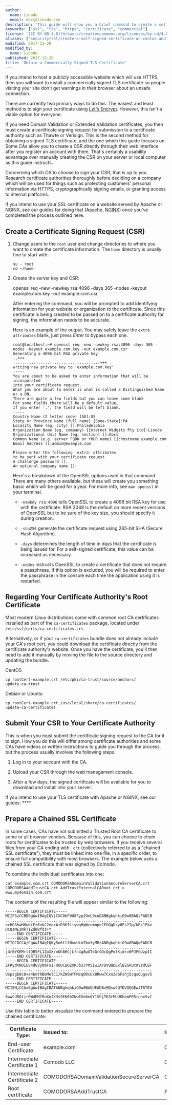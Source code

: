 ```yaml
---
author:
  name: Linode
  email: docs@linode.com
description: 'This guide will show you a brief command to create a self-signed TLS certificate with OpenSSL.'
keywords: ["ssl", "tls", "https", "certificate", "commercial"]
license: '[CC BY-ND 4.0](https://creativecommons.org/licenses/by-nd/4.0)'
aliases: ['security/ssl/create-a-self-signed-certificate-on-centos-and-fedora/','security/ssl/create-a-self-signed-certificate-on-debian-and-ubuntu/','security/ssl/obtain-a-commercially-signed-ssl-certificate-on-centos-and-fedora/','security/ssl/obtain-a-commercially-signed-ssl-certificate-on-debian-and-ubuntu/','security/ssl/obtaining-a-commercially-signed-ssl-certificate/']
modified: 2017-12-20
modified_by:
  name: Linode
published: 2017-12-20
title: 'Obtain a Commercially Signed TLS Certificate'
---
```


If you intend to host a publicly accessible website which will use HTTPS, then you will want to install a commercially signed TLS certificate so people visiting your site don't get warnings in their browser about an unsafe connection.

There are currently two primary ways to do this: The easiest and least method is to sign your certificate using [Let's Encrypt](https://letsencrypt.org/). However, this isn't a viable option for everyone.

If you need Domain Validation or Extended Validation certificates, you then must create a certificate signing request for submission to a certificate authority such as Thawte or Verisign. This is the second method for obtaining a signed TLS certificate, and the one which this guide focuses on. Some CAs allow you to create a CSR directly through their web interface after you register an account with them. That's certainly a usability advantage over manually creating the CSR on your server or local computer as this guide instructs.

Concerning which CA to choose to sign your CSR, that is up to you. Research certificate authorities thoroughly before deciding on a company which will be used for things such as protecting customers' personal information via HTTPS, cryptographically signing emails, or granting access to internal platforms.

If you intend to use your SSL certificate on a website served by Apache or NGINX, see our guides for doing that (Apache, [NGINX](/docs/web-servers/nginx/enable-tls-on-nginx-for-https-connections)) once you’ve completed the process outlined here.

## Create a Certificate Signing Request (CSR)

1.  Change users to the `root` user and change directories to where you want to create the certificate information. The `home` directory is usually fine to start with:

        su - root
        cd ~/home

2.  Create the server key and CSR:

    openssl req -new -newkey rsa:4096 -days 365 -nodes -keyout example.com.key -out example.com.csr

    After entering the command, you will be prompted to add identifying information for your website or organization to the certificate. Since this certificate is being created to be passed on to a certificate authority for signing, the information needs to be accurate.

    Here is an example of the output. You may safely leave the `extra attributes` blank, just press *Enter* to bypass each one.

        root@localhost:~# openssl req -new -newkey rsa:4096 -days 365 -nodes -keyout example.com.key -out example.com.csr
        Generating a 4096 bit RSA private key
        ..+++
        ......................................+++
        writing new private key to 'example.com.key'
        -----
        You are about to be asked to enter information that will be incorporated
        into your certificate request.
        What you are about to enter is what is called a Distinguished Name or a DN.
        There are quite a few fields but you can leave some blank
        For some fields there will be a default value,
        If you enter '.', the field will be left blank.
        -----
        Country Name (2 letter code) [AU]:US
        State or Province Name (full name) [Some-State]:PA
        Locality Name (eg, city) []:Philadelphia
        Organization Name (eg, company) [Internet Widgits Pty Ltd]:Linode
        Organizational Unit Name (eg, section) []:Docs
        Common Name (e.g. server FQDN or YOUR name) []:hostname.example.com
        Email Address []:admin@example.com

        Please enter the following 'extra' attributes
        to be sent with your certificate request
        A challenge password []:
        An optional company name []:

    Here's a breakdown of the OpenSSL options used in that command. There are many others available, but these will create you something basic which will be good for a year. For more info, see `man openssl` in your terminal.

    * `-newkey rsa:4096` tells OpenSSL to create a 4096 bit RSA key for use with the certificate. RSA 2048 is the default on more recent versions of OpenSSL but to be sure of the key size, you should specify it during creation.

    * `-sha256` generate the certificate request using 265-bit SHA (Secure Hash Algorithm).

    * `-days` determines the length of time in days that the certificate is being issued for. For a self-signed certificate, this value can be increased as necessary.

    * `-nodes` instructs OpenSSL to create a certificate that does not require a passphrase. If this option is excluded, you will be required to enter the passphrase in the console each time the application using it is restarted.


## Regarding Your Certificate Authority's Root Certificate

Most modern Linux distributions come with common root CA certificates installed as part of the `ca-certificates` package, located under `/etc/ssl/certs/ca-certificates.crt`.

Alternatively, or if your `ca-certificates` bundle does not already include your CA's root cert, you could download the certificate directly from the certificate authority's website. Once you have the certificate, you'll then need to add it manually by moving the file to the source directory and updating the bundle.

CentOS

    cp rootCert-example.crt /etc/pki/ca-trust/source/anchors/
    update-ca-trust

Debian or Ubuntu

    cp rootCert-example.crt /usr/local/share/ca-certificates/
    update-ca-certificates


## Submit Your CSR to Your Certificate Authority

This is when you must submit the certificate signing request to the CA for it to sign. How you do this will differ among certificate authorities and some CAs have videos or written instructions to guide you through the process, but the process usually involves the following steps:

1.  Log in to your account with the CA.

2.  Upload your CSR through the web management console.

3.  After a few days, the signed certificate will be available for you to download and install into your server.

If you intend to use your TLS certificate with Apache or NGINX, see our guides: ****


## Prepare a Chained SSL Certificate

In some cases, CAs have not submitted a Trusted Root CA certificate to some or all browser vendors. Because of this, you can choose to *chain* roots for certificates to be trusted by web browsers. If you receive several files from your CA ending with `.crt` (collectively referred to as a "chained SSL certificate"), they must be linked into one file, in a specific order, to ensure full compatibility with most browsers. The example below uses a chained SSL certificate that was signed by Comodo.

To combine the individual certificates into one:

    cat example.com.crt COMODORSADomainValidationSecureServerCA.crt  COMODORSAAddTrustCA.crt AddTrustExternalCARoot.crt > www.mydomain.com.crt

The contents of the resulting file will appear similar to the following:

    -----BEGIN CERTIFICATE-----
    MIIFSzCCBDOgAwIBAgIQVjCXC0bF9U8FypJOnL9cuDANBgkqhkiG9w0BAQsFADCB
    ................................................................
    ncHG3hwHHwhiEz6ukC2mqxA+D3KILiywgHgWcumnpeCEUQgDzy0Fz2Ip/kR/1Fkv
    DCQzME2NkT1ZdW8fdz+Y
    -----END CERTIFICATE-----
    -----BEGIN CERTIFICATE-----
    MIIGCDCCA/CgAwIBAgIQKy5u6tl1NmwUim7bo3yMBzANBgkqhkiG9w0BAQwFADCB
    ................................................................
    j4rBYKEMrltDR5FL1ZoXX/nUh8HCjLfn4g8wGTeGrODcQgPmlKidrv0PJFGUzpII
    -----END CERTIFICATE-----
    -----BEGIN CERTIFICATE-----
    ZFRydXN0IEV4dGVybmFsIFRUUCBOZXR3b3JrMSIwIAYDVQQDExlBZGRUcnVzdCBF
    ................................................................
    Uspzgb8c8+a4bmYRBbMelC1/kZWSWfFMzqORcUx8Rww7Cxn2obFshj5cqsQugsv5
    -----END CERTIFICATE-----
    -----BEGIN CERTIFICATE-----
    MIIENjCCAx6gAwIBAgIBATANBgkqhkiG9w0BAQUFADBvMQswCQYDVQQGEwJTRTEU
    ................................................................
    6wwCURQtjr0W4MHfRnXnJK3s9EK0hZNwEGe6nQY1ShjTK3rMUUKhemPR5ruhxSvC
    -----END CERTIFICATE-----


Use this table to better visualize the command entered to prepare the chained certificate:

| **Certificate Type:**      | **Issued to:**                          | **Issued by:**                          |
|----------------------------|:----------------------------------------|:----------------------------------------|
| End-user Certificate       | example.com                             | Comodo LLC                              |
| Intermediate Certificate 1 | Comodo LLC                              | COMODORSADomainValidationSecureServerCA |
| Intermediate Certificate 2 | COMODORSADomainValidationSecureServerCA | COMODORSAAddTrustCA                     |
| Root certificate           | COMODORSAAddTrustCA                     | AddTrustExternalCARoot                  |